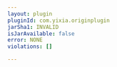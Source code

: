 ```yaml
---
layout: plugin
pluginId: com.yixia.originplugin
jarSha1: INVALID
isJarAvailable: false
error: NONE
violations: []

---
```

